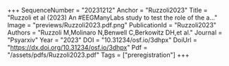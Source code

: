 +++
SequenceNumber = "20231212"
Anchor = "Ruzzoli2023"
Title = "Ruzzoli et al (2023) An #EEGManyLabs study to test the role of the a..."
Image = "previews/Ruzzoli2023.pdf.png"
PublicationId = "Ruzzoli2023"
Authors = "Ruzzoli M,Molinaro N,Benwell C,Berkowitz DH,et al."
Journal = "Psyarxiv"
Year = "2023"
DOI = "10.31234/osf.io/3dhpx"
DoiUrl = "https://dx.doi.org/10.31234/osf.io/3dhpx"
Pdf = "/assets/pdfs/Ruzzoli2023.pdf"
Tags = ["preregistration"]
+++